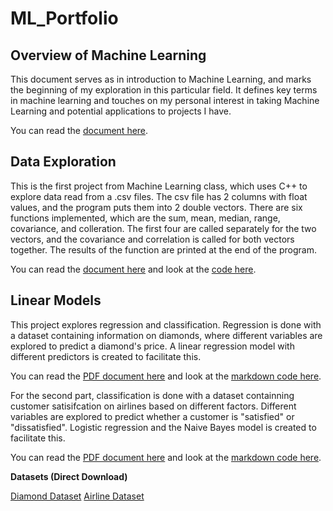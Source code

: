 # ML_Portfolio

## Overview of Machine Learning

This document serves as in introduction to Machine Learning, and marks the beginning of my exploration in this particular field. It defines key terms in machine learning and touches on my personal interest in taking Machine Learning and potential applications to projects I have.

You can read the [document here](ml_overview.pdf).

## Data Exploration

This is the first project from Machine Learning class, which uses C++ to explore data read from a .csv files. The csv file has 2 columns with float values, and the program puts them into 2 double vectors. There are six functions implemented, which are the sum, mean, median, range, covariance, and colleration. The first four are called separately for the two vectors, and the covariance and correlation is called for both vectors together. The results of the function are printed at the end of the program.

You can read the [document here](https://github.com/meintgl/ML_Portfolio/blob/main/Data%20Exploration/dataExploration.pdf) and look at the [code here](https://github.com/meintgl/ML_Portfolio/blob/main/Data%20Exploration/dataExploration.cpp).

## Linear Models
This project explores regression and classification. Regression is done with a dataset containing information on diamonds, where different variables are explored to predict a diamond's price. A linear regression model with different predictors is created to facilitate this.

You can read the [PDF document here](https://github.com/meintgl/ML_Portfolio/blob/main/Linear%20Model%20Project/Regression.pdf) and look at the [markdown code here](https://github.com/meintgl/ML_Portfolio/blob/main/Linear%20Model%20Project/Regression.Rmd).

For the second part, classification is done with a dataset containning customer satisifcation on airlines based on different factors. Different variables are explored to predict whether a customer is "satisfied" or "dissatisfied". Logistic regression and the Naive Bayes model is created to facilitate this.

You can read the [PDF document here](https://github.com/meintgl/ML_Portfolio/blob/main/Linear%20Model%20Project/Classification.pdf) and look at the [markdown code here](https://github.com/meintgl/ML_Portfolio/blob/main/Linear%20Model%20Project/Classification.Rmd).

**Datasets (Direct Download)**

[Diamond Dataset](https://github.com/meintgl/ML_Portfolio/blob/main/Linear%20Model%20Project/diamonds.csv)
[Airline Dataset](https://github.com/meintgl/ML_Portfolio/blob/main/Linear%20Model%20Project/Invistico_Airline.csv)

